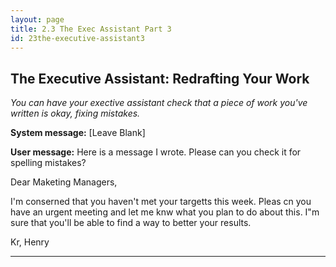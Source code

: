 ```yaml
---
layout: page
title: 2.3 The Exec Assistant Part 3
id: 23the-executive-assistant3
---
```


## The Executive Assistant: Redrafting Your Work

*You can have your exective assistant check that a piece of work you've written is okay, fixing mistakes.*

**System message:** [Leave Blank]

**User message:** Here is a message I wrote. Please can you check it for spelling mistakes?

Dear Maketing Managers,

I'm conserned that you haven't met your targetts this week. Pleas cn you have an urgent meeting and let me knw what you plan to do about this. I"m sure that you'll be able to find a way to better your results.

Kr,
  Henry

---------

